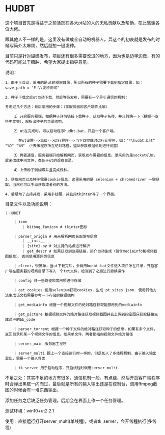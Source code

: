 # HUDBT
这个项目首先是得益于之前活跃在各大pt站的人的无私贡献以及帮助，在此感谢各位大佬。

跟其他人不一样的是，这里没有做成全自动的机器人。弄这个的初衷就是发布的时候写简介太麻烦，然后就想一键发种。

目前只是针对蝴蝶发布，项目还有很多需要改进的地方，因为也是边学边做，有的代码可能过于臃肿，希望大家提出指导意见。

说明：

    1、由于半自动，采用的是ut的观察目录，所以所有的种子需要下载到指定目录，如：save_path = "E:\\发种测试"

    2、种子下载之后ut自动下载，然后等待发布，需要有一个异步通信的机制：

    考虑过几个方法：最后采用的步骤：（拿服务器和客户端作比喻）

        1）开启服务器端，根据种子详情链接下载种子，获取种子名称，并且转换一下（蝴蝶不支持中文等），解析出种子的目录结构。

        2）ut在完成时，可以启动程序hudbt.bat，开启一个客户端。

          在ut设置-->高级-->运行程序-->当下载完成时运行此程序，如："*\hudbt.bat" "%D" "%N" （*表示程序所在绝对路径，返回参数根据说明进行设置）

        3）两者通信，服务器端开始解析网页，获取发布需要的信息。原来用的是socket机制，后来改成中间文件，类似于ut的观察目录。

        4）上传种子到蝴蝶并且完成做种。

    3、获取网页以及种子需要cookie信息，这里采用的是 selenium + chromedriver 一键获取，当然也可以手动获取或者别的方法。

    4、后期为了支持并发，采用多线程，并且用tkinter写了一个界面。


目录文件以及功能说明：

    | HUDBT

        | icon
            | bitbug_favicon # tkinter图标

        | parser_origin # 用来解析网页获取发布信息
            | __init__
            | {site}.py # 对支持的站点进行解析
            | get_descr # 如果获取到豆瓣链接，简介自动生成（包含mediainfo和视频截图信息），否则使用源网页信息

        | client，很简单，当ut下载完后，会调用hudbt.bat文件进入项目所在目录，开启客户端在服务器的观察目录下写入一个txt文件，检测到了之后进行后续操作

        | config 对一些路径和常用项进行存储

        | get_cookies 使用selenium获取cookies，生成 pt_sites.json. 使用其他方法生成该文档需要参考一下存储的数据结构

        | get_mediainfo 根据一个视频文件的绝对路径获取能够用到的mediainfo

        | get_picture 根据视频文件的绝对路径获取视频截图并且上传到指定图床获取链接生成对应的bb_code

        | parser_torrent 根据一个种子文件的绝对路径获取种子的信息，如果有多个文件，返回目录和某一个视频文件的信息，如果单文件，两者都指向视频文件绝对路径

        | server_main 服务器主程序

        | server_multi 跟上一个直接运行时一样的，但是加入了多线程机制，由于输入输出混乱，需要一个输入界面

        | tk_server 用于启动程序，开启线程时调用server_multi.

不足之处：其实不足的地方有很多，通信机制一般，有点绕，然后开启客户端程序时会弹出黑框一闪而过，最后就是所有的输入输出还是在控制台，调用ffmpeg截图的时候会有一堆东西输出。

添加任务之后缺乏任务管理，后期会在界面上作一个任务管理。

测试环境：win10+ut2.2.1

使用：直接运行打开server_multi(单线程)，或者tk_server，会开线程执行(多线程)
